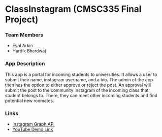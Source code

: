 # ClassInstagram (CMSC335 Final Project) #

### Team Members ###

* Eyal Arkin
* Hardik Bhardwaj

### App Description ###

This app is a portal for incoming students to universities. It allows a user to submit their name, instagram username, and a bio. The admin of the app then has the option to either approve or reject the post. An approval will submit the post to the community Instagram of the incoming class that student belongs to. There, they can meet other incoming students and find potential new roomates.

### Links ###

* [Instagram Graph API](https://developers.facebook.com/docs/instagram-api/)
* [YouTube Demo Link](https://youtu.be/jCYysUe7mYc)
